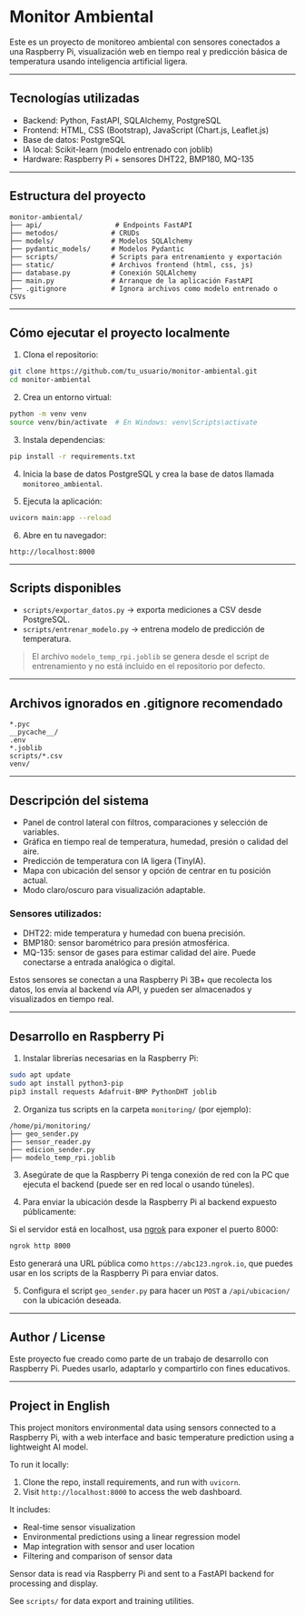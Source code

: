 # Monitor Ambiental

Este es un proyecto de monitoreo ambiental con sensores conectados a una Raspberry Pi, visualización web en tiempo real y predicción básica de temperatura usando inteligencia artificial ligera.

---

## Tecnologías utilizadas

- Backend: Python, FastAPI, SQLAlchemy, PostgreSQL
- Frontend: HTML, CSS (Bootstrap), JavaScript (Chart.js, Leaflet.js)
- Base de datos: PostgreSQL
- IA local: Scikit-learn (modelo entrenado con joblib)
- Hardware: Raspberry Pi + sensores DHT22, BMP180, MQ-135

---

## Estructura del proyecto

```
monitor-ambiental/
├── api/                  # Endpoints FastAPI
├── metodos/             # CRUDs
├── models/              # Modelos SQLAlchemy
├── pydantic_models/     # Modelos Pydantic
├── scripts/             # Scripts para entrenamiento y exportación
├── static/              # Archivos frontend (html, css, js)
├── database.py          # Conexión SQLAlchemy
├── main.py              # Arranque de la aplicación FastAPI
├── .gitignore           # Ignora archivos como modelo entrenado o CSVs
```

---

## Cómo ejecutar el proyecto localmente

1. Clona el repositorio:
```bash
git clone https://github.com/tu_usuario/monitor-ambiental.git
cd monitor-ambiental
```

2. Crea un entorno virtual:
```bash
python -m venv venv
source venv/bin/activate  # En Windows: venv\Scripts\activate
```

3. Instala dependencias:
```bash
pip install -r requirements.txt
```

4. Inicia la base de datos PostgreSQL y crea la base de datos llamada `monitoreo_ambiental`.

5. Ejecuta la aplicación:
```bash
uvicorn main:app --reload
```

6. Abre en tu navegador:
```
http://localhost:8000
```

---

## Scripts disponibles

- `scripts/exportar_datos.py` → exporta mediciones a CSV desde PostgreSQL.
- `scripts/entrenar_modelo.py` → entrena modelo de predicción de temperatura.

> El archivo `modelo_temp_rpi.joblib` se genera desde el script de entrenamiento y no está incluido en el repositorio por defecto.

---

## Archivos ignorados en .gitignore recomendado

```gitignore
*.pyc
__pycache__/
.env
*.joblib
scripts/*.csv
venv/
```

---

## Descripción del sistema

- Panel de control lateral con filtros, comparaciones y selección de variables.
- Gráfica en tiempo real de temperatura, humedad, presión o calidad del aire.
- Predicción de temperatura con IA ligera (TinyIA).
- Mapa con ubicación del sensor y opción de centrar en tu posición actual.
- Modo claro/oscuro para visualización adaptable.

### Sensores utilizados:

- DHT22: mide temperatura y humedad con buena precisión.
- BMP180: sensor barométrico para presión atmosférica.
- MQ-135: sensor de gases para estimar calidad del aire. Puede conectarse a entrada analógica o digital.

Estos sensores se conectan a una Raspberry Pi 3B+ que recolecta los datos, los envía al backend vía API, y pueden ser almacenados y visualizados en tiempo real.

---

## Desarrollo en Raspberry Pi

1. Instalar librerías necesarias en la Raspberry Pi:
```bash
sudo apt update
sudo apt install python3-pip
pip3 install requests Adafruit-BMP PythonDHT joblib
```

2. Organiza tus scripts en la carpeta `monitoring/` (por ejemplo):
```
/home/pi/monitoring/
├── geo_sender.py
├── sensor_reader.py
├── edicion_sender.py
├── modelo_temp_rpi.joblib
```

3. Asegúrate de que la Raspberry Pi tenga conexión de red con la PC que ejecuta el backend (puede ser en red local o usando túneles).

4. Para enviar la ubicación desde la Raspberry Pi al backend expuesto públicamente:

Si el servidor está en localhost, usa [ngrok](https://ngrok.com) para exponer el puerto 8000:
```bash
ngrok http 8000
```
Esto generará una URL pública como `https://abc123.ngrok.io`, que puedes usar en los scripts de la Raspberry Pi para enviar datos.

5. Configura el script `geo_sender.py` para hacer un `POST` a `/api/ubicacion/` con la ubicación deseada.

---

## Author / License

Este proyecto fue creado como parte de un trabajo de desarrollo con Raspberry Pi. Puedes usarlo, adaptarlo y compartirlo con fines educativos.

---

## Project in English

This project monitors environmental data using sensors connected to a Raspberry Pi, with a web interface and basic temperature prediction using a lightweight AI model.

To run it locally:
1. Clone the repo, install requirements, and run with `uvicorn`.
2. Visit `http://localhost:8000` to access the web dashboard.

It includes:
- Real-time sensor visualization
- Environmental predictions using a linear regression model
- Map integration with sensor and user location
- Filtering and comparison of sensor data

Sensor data is read via Raspberry Pi and sent to a FastAPI backend for processing and display.

See `scripts/` for data export and training utilities.

